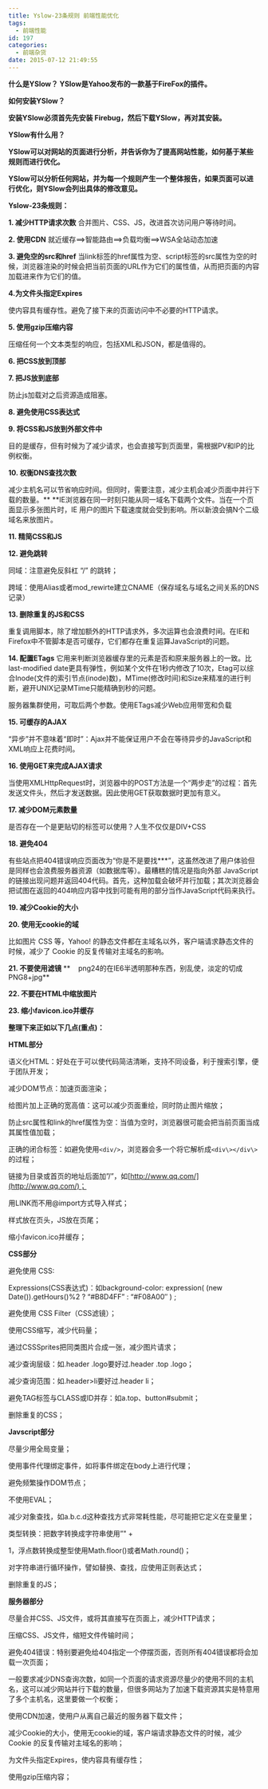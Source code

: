 ```yaml
---
title: Yslow-23条规则 前端性能优化
tags:
  - 前端性能
id: 197
categories:
  - 前端杂货
date: 2015-07-12 21:49:55
---
```


**什么是YSlow？ YSlow是Yahoo发布的一款基于FireFox的插件。**

**如何安装YSlow？**

**安装YSlow必须首先先安装 Firebug，然后下载YSlow，再对其安装。**

**YSlow有什么用？**

**YSlow可以对网站的页面进行分析，并告诉你为了提高网站性能，如何基于某些规则而进行优化。**

**YSlow可以分析任何网站，并为每一个规则产生一个整体报告，如果页面可以进行优化，则YSlow会列出具体的修改意见。**

**Yslow-23条规则：**

**1\. 减少HTTP请求次数**
合并图片、CSS、JS，改进首次访问用户等待时间。

**2\. 使用CDN**
就近缓存==>智能路由==>负载均衡==>WSA全站动态加速

**3\. 避免空的src和href**
当link标签的href属性为空、script标签的src属性为空的时候，浏览器渲染的时候会把当前页面的URL作为它们的属性值，从而把页面的内容加载进来作为它们的值。

**4\.为文件头指定Expires**

使内容具有缓存性。避免了接下来的页面访问中不必要的HTTP请求。

**5\. 使用gzip压缩内容**

压缩任何一个文本类型的响应，包括XML和JSON，都是值得的。

**6\. 把CSS放到顶部**

**7\. 把JS放到底部**

防止js加载对之后资源造成阻塞。

**8\. 避免使用CSS表达式**

**9\. 将CSS和JS放到外部文件中**

目的是缓存，但有时候为了减少请求，也会直接写到页面里，需根据PV和IP的比例权衡。

**10\. 权衡DNS查找次数**

减少主机名可以节省响应时间。但同时，需要注意，减少主机会减少页面中并行下载的数量。**
**IE浏览器在同一时刻只能从同一域名下载两个文件。当在一个页面显示多张图片时，IE 用户的图片下载速度就会受到影响。所以新浪会搞N个二级域名来放图片。

**11\. 精简CSS和JS**

**12\. 避免跳转**

同域：注意避免反斜杠 “/” 的跳转；

跨域：使用Alias或者mod_rewirte建立CNAME（保存域名与域名之间关系的DNS记录）

**13\. 删除重复的JS和CSS**

重复调用脚本，除了增加额外的HTTP请求外，多次运算也会浪费时间。在IE和Firefox中不管脚本是否可缓存，它们都存在重复运算JavaScript的问题。

**14\. 配置ETags**
它用来判断浏览器缓存里的元素是否和原来服务器上的一致。比last-modified date更具有弹性，例如某个文件在1秒内修改了10次，Etag可以综合Inode(文件的索引节点(inode)数)，MTime(修改时间)和Size来精准的进行判断，避开UNIX记录MTime只能精确到秒的问题。

服务器集群使用，可取后两个参数。使用ETags减少Web应用带宽和负载

**15\. 可缓存的AJAX**

“异步”并不意味着“即时”：Ajax并不能保证用户不会在等待异步的JavaScript和XML响应上花费时间。

**16\. 使用GET来完成AJAX请求**

当使用XMLHttpRequest时，浏览器中的POST方法是一个“两步走”的过程：首先发送文件头，然后才发送数据。因此使用GET获取数据时更加有意义。

**17\. 减少DOM元素数量**

是否存在一个是更贴切的标签可以使用？人生不仅仅是DIV+CSS

**18\. 避免404**

有些站点把404错误响应页面改为“你是不是要找***”，这虽然改进了用户体验但是同样也会浪费服务器资源（如数据库等）。最糟糕的情况是指向外部 JavaScript的链接出现问题并返回404代码。首先，这种加载会破坏并行加载；其次浏览器会把试图在返回的404响应内容中找到可能有用的部分当作JavaScript代码来执行。

**19\. 减少Cookie的大小**

**20\. 使用无cookie的域**

比如图片 CSS 等，Yahoo! 的静态文件都在主域名以外，客户端请求静态文件的时候，减少了 Cookie 的反复传输对主域名的影响。

**21\. 不要使用滤镜**
**    png24的在IE6半透明那种东西，别乱使，淡定的切成PNG8+jpg**

**22\. 不要在HTML中缩放图片**

**23\. 缩小favicon.ico并缓存**

**整理下来正如以下几点(重点)：**

**HTML部分**

语义化HTML：好处在于可以使代码简洁清晰，支持不同设备，利于搜索引擎，便于团队开发；

减少DOM节点：加速页面渲染；


给图片加上正确的宽高值：这可以减少页面重绘，同时防止图片缩放；

防止src属性和link的href属性为空：当值为空时，浏览器很可能会把当前页面当成其属性值加载；

正确的闭合标签：如避免使用`<div/>`，浏览器会多一个将它解析成`<div\></div\>`的过程；

链接为目录或首页的地址后面加”/”，如[http://www.qq.com/](http://www.qq.com/)；

用LINK而不用@import方式导入样式；

样式放在页头，JS放在页尾；

缩小favicon.ico并缓存；

**CSS部分**

避免使用 CSS:

Expressions(CSS表达式)：如background-color: expression( (new Date()).getHours()%2 ? “#B8D4FF” : “#F08A00″ ) ;

避免使用 CSS Filter（CSS滤镜）；

使用CSS缩写，减少代码量；

通过CSSSprites把同类图片合成一张，减少图片请求；

减少查询层级：如.header .logo要好过.header .top .logo；

减少查询范围：如.header>li要好过.header li；

避免TAG标签与CLASS或ID并存：如a.top、button#submit；

删除重复的CSS；

**Javscript部分**

尽量少用全局变量；

使用事件代理绑定事件，如将事件绑定在body上进行代理；

避免频繁操作DOM节点；

不使用EVAL；

减少对象查找，如a.b.c.d这种查找方式非常耗性能，尽可能把它定义在变量里；

类型转换：把数字转换成字符串使用”" + 

1，浮点数转换成整型使用Math.floor()或者Math.round()；

对字符串进行循环操作，譬如替换、查找，应使用正则表达式；

删除重复的JS；

**服务器部分**

尽量合并CSS、JS文件，或将其直接写在页面上，减少HTTP请求；

压缩CSS、JS文件，缩短文件传输时间；

避免404错误：特别要避免给404指定一个停摆页面，否则所有404错误都将会加载一次页面；

一般要求减少DNS查询次数，如同一个页面的请求资源尽量少的使用不同的主机名，这可以减少网站并行下载的数量，但很多网站为了加速下载资源其实是特意用了多个主机名，这里要做一个权衡；

使用CDN加速，使用户从离自己最近的服务器下载文件；

减少Cookie的大小，使用无cookie的域，客户端请求静态文件的时候，减少 Cookie 的反复传输对主域名的影响；

为文件头指定Expires，使内容具有缓存性；

使用gzip压缩内容；
